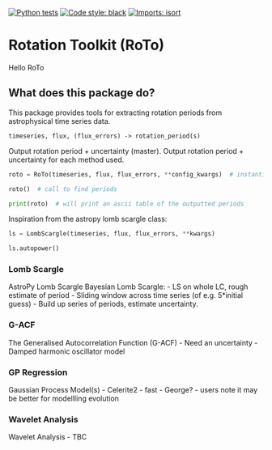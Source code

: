 [![Python tests](https://github.com/joshbriegal/roto/actions/workflows/pythontests.yaml/badge.svg?branch=main)](https://github.com/joshbriegal/roto/actions/workflows/pythontests.yaml)
[![Code style: black](https://img.shields.io/badge/code%20style-black-000000.svg)](https://github.com/psf/black)
[![Imports: isort](https://img.shields.io/badge/%20imports-isort-%231674b1?style=flat&labelColor=ef8336)](https://pycqa.github.io/isort/)

# Rotation Toolkit (RoTo)

Hello RoTo

## What does this package do?

This package provides tools for extracting rotation periods from astrophysical time series data.

```
timeseries, flux, (flux_errors) -> rotation_period(s)
```

Output rotation period + uncertainty (master).
Output rotation period + uncertainty for each method used.

```python
roto = RoTo(timeseries, flux, flux_errors, **config_kwargs)  # instantiate object

roto()  # call to find periods

print(roto)  # will print an ascii table of the outputted periods

```

Inspiration from the astropy lomb scargle class:

```python
ls = LombScargle(timeseries, flux, flux_errors, **kwargs)

ls.autopower()

```

### Lomb Scargle

AstroPy Lomb Scargle
Bayesian Lomb Scargle:
    - LS on whole LC, rough estimate of period
    - Sliding window across time series (of e.g. 5*initial guess)
    - Build up series of periods, estimate uncertainty.

### G-ACF

The Generalised Autocorrelation Function (G-ACF)
    - Need an uncertainty
    - Damped harmonic oscillator model

### GP Regression

Gaussian Process Model(s)
    - Celerite2 - fast
    - George? - users note it may be better for modellling evolution

### Wavelet Analysis

Wavelet Analysis - TBC


